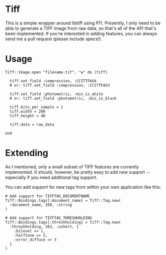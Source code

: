 Tiff
====

This is a simple wrapper around libtiff using FFI. Presently, I only need to be
able to generate a TIFF image from raw data, so that's all of the API that's
been implemented. If you're interested in adding features, you can always send
me a pull request (please include specs!).

Usage
=====

    Tiff::Image.open "filename.tif", "w" do |tiff|

      tiff.set_field :compression, :CCITTFAX4
      # or: tiff.set_field :compression, :CCITTFAX3

      tiff.set_field :photometric, :min_is_white
      # or: tiff.set_field :photometric, :min_is_black

      tiff.bits_per_sample = 1
      tiff.width = 200
      tiff.height = 40

      tiff.data = raw_data

    end

Extending
=========

As I mentioned, only a small subset of TIFF features are currently implemented.
It should, however, be pretty easy to add new support -- especially if you need
additional tag support.

You can add support for new tags from within your own application like this:

    # Add support for TIFFTAG_DOCUMENTNAME
    Tiff::Bindings.tags[:document_name] = Tiff::Tag.new(
      :document_name, 269, :string
    )

    # Add support for TIFFTAG_THRESHHOLDING
    Tiff::Bindings.tags[:threshholding] = Tiff::Tag.new(
      :threshholding, 263, :ushort, {
        :bilevel => 1,
        :halftone => 2,
        :error_diffuse => 3
      }
    )
